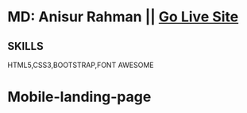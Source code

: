 

# MD: Anisur Rahman || [Go Live Site](https://mobile-landingpage-design.netlify.app/)
## SKILLS
HTML5,CSS3,BOOTSTRAP,FONT AWESOME

# Mobile-landing-page




